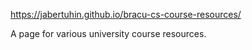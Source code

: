 https://jabertuhin.github.io/bracu-cs-course-resources/

A page for various university course resources.
